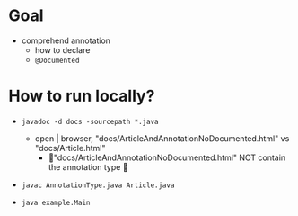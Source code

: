 # Goal
* comprehend annotation
  * how to declare
  * `@Documented`

# How to run locally?
* `javadoc -d docs -sourcepath *.java`
  * open | browser, "docs/ArticleAndAnnotationNoDocumented.html" vs "docs/Article.html"
    * 👀"docs/ArticleAndAnnotationNoDocumented.html" NOT contain the annotation type 👀
* `javac AnnotationType.java Article.java`

* `java example.Main`
